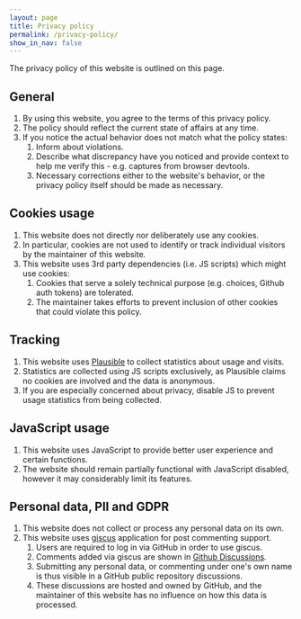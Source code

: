 ```yaml
---
layout: page
title: Privacy policy
permalink: /privacy-policy/
show_in_nav: false
---
```


The privacy policy of this website is outlined on this page.

## General

1. By using this website, you agree to the terms of this privacy policy.
2. The policy should reflect the current state of affairs at any time.
3. If you notice the actual behavior does not match what the policy states: 
   1. Inform about violations. 
   2. Describe what discrepancy have you noticed and provide context to help me verify this - e.g. captures from browser devtools.
   3. Necessary corrections either to the website's behavior, or the privacy policy itself should be made as necessary.

## Cookies usage

1. This website does not directly nor deliberately use any cookies.
2. In particular, cookies are not used to identify or track individual visitors by the maintainer of this website.
3. This website uses 3rd party dependencies (i.e. JS scripts) which might use cookies:
   1. Cookies that serve a solely technical purpose (e.g. choices, Github auth tokens) are tolerated.
   2. The maintainer takes efforts to prevent inclusion of other cookies that could violate this policy.

## Tracking

1. This website uses [Plausible](https://plausible.io/) to collect statistics about usage and visits.
2. Statistics are collected using JS scripts exclusively, as Plausible claims no cookies are involved and the data is anonymous.
3. If you are especially concerned about privacy, disable JS to prevent usage statistics from being collected.

## JavaScript usage

1. This website uses JavaScript to provide better user experience and certain functions.
2. The website should remain partially functional with JavaScript disabled, however it may considerably limit its features.

## Personal data, PII and GDPR

1. This website does not collect or process any personal data on its own.
2. This website uses [giscus](https://giscus.app/) application for post commenting support.
   1. Users are required to log in via GitHub in order to use giscus.
   2. Comments added via giscus are shown in [Github Discussions](https://github.com/superdurszlak/superdurszlak.github.io/discussions).
   3. Submitting any personal data, or commenting under one's own name is thus visible in a GitHub public repository discussions.
   4. These discussions are hosted and owned by GitHub, and the maintainer of this website has no influence on how this data is processed.


